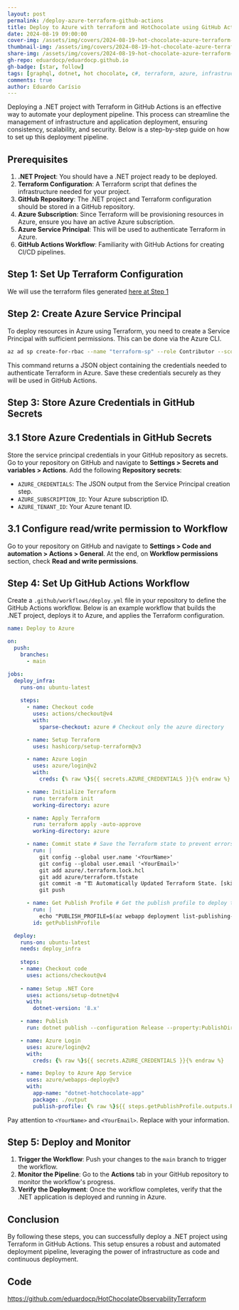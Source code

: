 ```yaml
---
layout: post
permalink: /deploy-azure-terraform-github-actions
title: Deploy to Azure with terraform and HotChocolate using GitHub Actions
date: 2024-08-19 09:00:00
cover-img: /assets/img/covers/2024-08-19-hot-chocolate-azure-terraform-observability.png
thumbnail-img: /assets/img/covers/2024-08-19-hot-chocolate-azure-terraform-observability.png
share-img: /assets/img/covers/2024-08-19-hot-chocolate-azure-terraform-observability.png
gh-repo: eduardocp/eduardocp.github.io
gh-badge: [star, follow]
tags: [graphql, dotnet, hot chocolate, c#, terraform, azure, infrastructure, automation]
comments: true
author: Eduardo Carísio
---
```


Deploying a .NET project with Terraform in GitHub Actions is an effective way to automate your deployment pipeline. This process can streamline the management of infrastructure and application deployment, ensuring consistency, scalability, and security. Below is a step-by-step guide on how to set up this deployment pipeline.

## Prerequisites
1. **.NET Project**: You should have a .NET project ready to be deployed.
2. **Terraform Configuration**: A Terraform script that defines the infrastructure needed for your project.
3. **GitHub Repository**: The .NET project and Terraform configuration should be stored in a GitHub repository.
4. **Azure Subscription**: Since Terraform will be provisioning resources in Azure, ensure you have an active Azure subscription.
5. **Azure Service Principal**: This will be used to authenticate Terraform in Azure.
6. **GitHub Actions Workflow**: Familiarity with GitHub Actions for creating CI/CD pipelines.

## Step 1: Set Up Terraform Configuration

We will use the terraform files generated [here at Step 1](/hot-chocolate-azure-terraform-observability#step-1-define-the-azure-infrastructure-with-terraform)

## Step 2: Create Azure Service Principal

To deploy resources in Azure using Terraform, you need to create a Service Principal with sufficient permissions. This can be done via the Azure CLI.

```bash
az ad sp create-for-rbac --name "terraform-sp" --role Contributor --scopes /subscriptions/{subscription-id} --sdk-auth
```

This command returns a JSON object containing the credentials needed to authenticate Terraform in Azure. Save these credentials securely as they will be used in GitHub Actions.

## Step 3: Store Azure Credentials in GitHub Secrets

## 3.1 Store Azure Credentials in GitHub Secrets

Store the service principal credentials in your GitHub repository as secrets. Go to your repository on GitHub and navigate to **Settings > Secrets and variables > Actions**. Add the following **Repository secrets**:

- `AZURE_CREDENTIALS`: The JSON output from the Service Principal creation step.
- `AZURE_SUBSCRIPTION_ID`: Your Azure subscription ID.
- `AZURE_TENANT_ID`: Your Azure tenant ID.

## 3.1 Configure read/write permission to Workflow

Go to your repository on GitHub and navigate to **Settings > Code and automation > Actions > General**. At the end, on **Workflow permissions** section, check **Read and write permissions**.

## Step 4: Set Up GitHub Actions Workflow

Create a `.github/workflows/deploy.yml` file in your repository to define the GitHub Actions workflow. Below is an example workflow that builds the .NET project, deploys it to Azure, and applies the Terraform configuration.

```yaml
name: Deploy to Azure

on:
  push:
    branches:
      - main

jobs:
  deploy_infra:
    runs-on: ubuntu-latest
    
    steps:
      - name: Checkout code
        uses: actions/checkout@v4
        with:
          sparse-checkout: azure # Checkout only the azure directory

      - name: Setup Terraform
        uses: hashicorp/setup-terraform@v3

      - name: Azure Login
        uses: azure/login@v2
        with:
          creds: {% raw %}${{ secrets.AZURE_CREDENTIALS }}{% endraw %}

      - name: Initialize Terraform
        run: terraform init
        working-directory: azure

      - name: Apply Terraform
        run: terraform apply -auto-approve
        working-directory: azure

      - name: Commit state # Save the Terraform state to prevent errors and wrong changes in the future runnings. There are better ways to do this, but this is a simple way to do it.
        run: |
          git config --global user.name '<YourName>'
          git config --global user.email '<YourEmail>'
          git add azure/.terraform.lock.hcl
          git add azure/terraform.tfstate
          git commit -m "🏗️ Automatically Updated Terraform State. [skip ci]"
          git push

      - name: Get Publish Profile # Get the publish profile to deploy the app
        run: |
          echo "PUBLISH_PROFILE=$(az webapp deployment list-publishing-profiles -g 'dotnet-hotchocolate-rg' -n 'dotnet-hotchocolate-app' --xml)" >> $GITHUB_OUTPUT
        id: getPublishProfile

  deploy:
    runs-on: ubuntu-latest
    needs: deploy_infra
    
    steps:
    - name: Checkout code
      uses: actions/checkout@v4
      
    - name: Setup .NET Core
      uses: actions/setup-dotnet@v4
      with:
        dotnet-version: '8.x'

    - name: Publish
      run: dotnet publish --configuration Release --property:PublishDir=./output

    - name: Azure Login
      uses: azure/login@v2
      with:
        creds: {% raw %}${{ secrets.AZURE_CREDENTIALS }}{% endraw %}

    - name: Deploy to Azure App Service
      uses: azure/webapps-deploy@v3
      with:
        app-name: "dotnet-hotchocolate-app"
        package: ./output
        publish-profile: {% raw %}${{ steps.getPublishProfile.outputs.PUBLISH_PROFILE }}{% endraw %}
```

Pay attention to `<YourName>` and `<YourEmail>`. Replace with your information.

## Step 5: Deploy and Monitor

1. **Trigger the Workflow**: Push your changes to the `main` branch to trigger the workflow.
2. **Monitor the Pipeline**: Go to the **Actions** tab in your GitHub repository to monitor the workflow's progress.
3. **Verify the Deployment**: Once the workflow completes, verify that the .NET application is deployed and running in Azure.

## Conclusion

By following these steps, you can successfully deploy a .NET project using Terraform in GitHub Actions. This setup ensures a robust and automated deployment pipeline, leveraging the power of infrastructure as code and continuous deployment.

## Code

<a href="https://github.com/eduardocp/HotChocolateObservabilityTerraform" target="_blank">https://github.com/eduardocp/HotChocolateObservabilityTerraform</a>